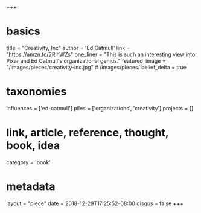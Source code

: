 +++
# basics
title     		 = "Creativity, Inc"
author    		 = 'Ed Catmull'
link      		 = "https://amzn.to/2RihWZs"
one_liner 		 = "This is such an interesting view into Pixar and Ed Catmull's organizational genius."
featured_image = "/images/pieces/creativity-inc.jpg" # /images/pieces/
belief_delta	 = true

# taxonomies
influences		 = ['ed-catmull']
piles     		 = ['organizations', 'creativity']
projects			 = []

# link, article, reference, thought, book, idea
category  		 = 'book' 

# metadata
layout	    	 = "piece"
date      		 = 2018-12-29T17:25:52-08:00
disqus    		 = false
+++


